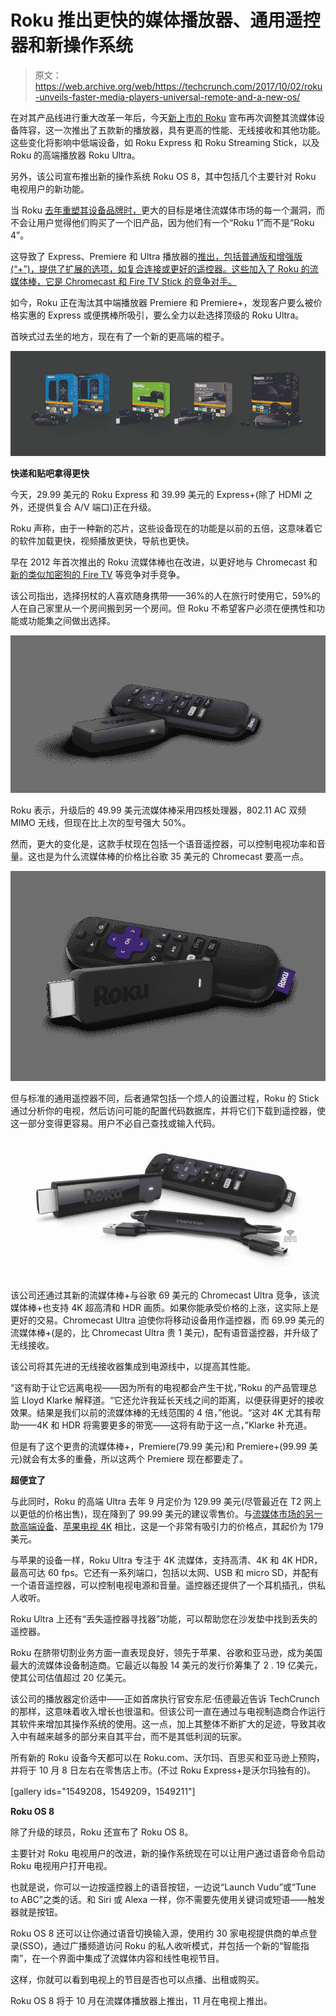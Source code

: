 # Roku 推出更快的媒体播放器、通用遥控器和新操作系统 

> 原文：<https://web.archive.org/web/https://techcrunch.com/2017/10/02/roku-unveils-faster-media-players-universal-remote-and-a-new-os/>

在对其产品线进行重大改革一年后，今天[新上市的 Roku](https://web.archive.org/web/20221209204620/https://beta.techcrunch.com/2017/09/28/roku-surges-30-in-stock-market-debut/) 宣布再次调整其流媒体设备阵容，这一次推出了五款新的播放器，具有更高的性能、无线接收和其他功能。这些变化将影响中低端设备，如 Roku Express 和 Roku Streaming Stick，以及 Roku 的高端播放器 Roku Ultra。

另外，该公司宣布推出新的操作系统 Roku OS 8，其中包括几个主要针对 Roku 电视用户的新功能。

当 Roku [去年重塑其设备品牌时，](https://web.archive.org/web/20221209204620/https://beta.techcrunch.com/2016/09/26/roku-unveils-its-new-line-of-streaming-players/)更大的目标是堵住流媒体市场的每一个漏洞，而不会让用户觉得他们购买了一个旧产品，因为他们有一个“Roku 1”而不是“Roku 4”。

这导致了 Express、Premiere 和 Ultra 播放器的[推出，包括普通版和增强版(“+”)，提供了扩展的选项，如复合连接或更好的遥控器。这些加入了 Roku 的流媒体棒，它是 Chromecast 和 Fire TV Stick 的竞争对手。](https://web.archive.org/web/20221209204620/https://beta.techcrunch.com/2016/09/26/roku-unveils-its-new-line-of-streaming-players/)

如今，Roku 正在淘汰其中端播放器 Premiere 和 Premiere+，发现客户要么被价格实惠的 Express 或便携棒所吸引，要么全力以赴选择顶级的 Roku Ultra。

首映式过去坐的地方，现在有了一个新的更高端的棍子。

![](img/115149abfa0d2a6a0e232aef2ec63c74.png)

**快递和贴吧拿得更快**

今天，29.99 美元的 Roku Express 和 39.99 美元的 Express+(除了 HDMI 之外，还提供复合 A/V 端口)正在升级。

Roku 声称，由于一种新的芯片，这些设备现在的功能是以前的五倍，这意味着它的软件加载更快，视频播放更快，导航也更快。

早在 2012 年首次推出的 Roku 流媒体棒也在改进，以更好地与 Chromecast 和[新的类似加密狗的 Fire TV](https://web.archive.org/web/20221209204620/https://beta.techcrunch.com/2017/09/27/this-is-amazons-new-70-fire-tv-with-4k-and-hdr-support/) 等竞争对手竞争。

该公司指出，选择拐杖的人喜欢随身携带——36%的人在旅行时使用它，59%的人在自己家里从一个房间搬到另一个房间。但 Roku 不希望客户必须在便携性和功能或功能集之间做出选择。

![](img/b59745651345d1f2957a49a6fe5fd63f.png)

Roku 表示，升级后的 49.99 美元流媒体棒采用四核处理器，802.11 AC 双频 MIMO 无线，但现在比上次的型号强大 50%。

然而，更大的变化是，这款手杖现在包括一个语音遥控器，可以控制电视功率和音量。这也是为什么流媒体棒的价格比谷歌 35 美元的 Chromecast 要高一点。

![](img/4588115b39ff179e42243ea5433f73c9.png)

但与标准的通用遥控器不同，后者通常包括一个烦人的设置过程，Roku 的 Stick 通过分析你的电视，然后访问可能的配置代码数据库，并将它们下载到遥控器，使这一部分变得更容易。用户不必自己查找或输入代码。

![](img/4cc652182e67e02dff9ef18ec31f6bc6.png)

该公司还通过其新的流媒体棒+与谷歌 69 美元的 Chromecast Ultra 竞争，该流媒体棒+也支持 4K 超高清和 HDR 画质。如果你能承受价格的上涨，这实际上是更好的交易。Chromecast Ultra 迫使你将移动设备用作遥控器，而 69.99 美元的流媒体棒+(是的，比 Chromecast Ultra 贵 1 美元)，配有语音遥控器，并升级了无线接收。

该公司将其先进的无线接收器集成到电源线中，以提高其性能。

“这有助于让它远离电视——因为所有的电视都会产生干扰，”Roku 的产品管理总监 Lloyd Klarke 解释道。“它还允许我延长天线之间的距离，以便获得更好的接收效果。结果是我们以前的流媒体棒的无线范围的 4 倍，”他说。“这对 4K 尤其有帮助——4K 和 HDR 将需要更多的带宽——这将有助于这一点，”Klarke 补充道。

但是有了这个更贵的流媒体棒+，Premiere(79.99 美元)和 Premiere+(99.99 美元)就会有太多的重叠，所以这两个 Premiere 现在都要走了。

**超便宜了**

与此同时，Roku 的高端 Ultra 去年 9 月定价为 129.99 美元(尽管最近在 T2 网上以更低的价格出售)，现在降到了 99.99 美元的建议零售价。与[流媒体市场的另一款高端设备](https://web.archive.org/web/20221209204620/https://beta.techcrunch.com/2017/09/12/the-new-apple-tv-gets-a-4k-upgrade/)、[苹果电视 4K](https://web.archive.org/web/20221209204620/https://www.apple.com/apple-tv-4k) 相比，这是一个非常有吸引力的价格点，其起价为 179 美元。

与苹果的设备一样，Roku Ultra 专注于 4K 流媒体，支持高清、4K 和 4K HDR，最高可达 60 fps。它还有一系列端口，包括以太网、USB 和 micro SD，并配有一个语音遥控器，可以控制电视电源和音量。遥控器还提供了一个耳机插孔，供私人收听。

Roku Ultra 上还有“丢失遥控器寻找器”功能，可以帮助您在沙发垫中找到丢失的遥控器。

Roku 在脐带切割业务方面一直表现良好，领先于苹果、谷歌和亚马逊，成为美国最大的流媒体设备制造商。它最近以每股 14 美元的发行价筹集了 2 . 19 亿美元，使其公司估值超过 20 亿美元。

该公司的播放器定价适中——正如首席执行官安东尼·伍德最近告诉 TechCrunch 的那样，这意味着收入增长也很温和。但该公司一直在通过与电视制造商合作运行其软件来增加其操作系统的使用。这一点，加上其整体不断扩大的足迹，导致其收入中有越来越多的部分来自其平台，而不是其低利润的玩家。

所有新的 Roku 设备今天都可以在 Roku.com、沃尔玛、百思买和亚马逊上预购，并将于 10 月 8 日左右在零售店上市。(不过 Roku Express+是沃尔玛独有的)。

[gallery ids="1549208，1549209，1549211"]

**Roku OS 8**

除了升级的球员，Roku 还宣布了 Roku OS 8。

主要针对 Roku 电视用户的改进，新的操作系统现在可以让用户通过语音命令启动 Roku 电视用户打开电视。

也就是说，你可以一边按遥控器上的语音按钮，一边说“Launch Vudu”或“Tune to ABC”之类的话。和 Siri 或 Alexa 一样，你不需要先使用关键词或短语——触发器就是按钮。

Roku OS 8 还可以让你通过语音切换输入源，使用约 30 家电视提供商的单点登录(SSO)，通过广播频道访问 Roku 的私人收听模式，并包括一个新的“智能指南”，在一个界面中集成了流媒体内容和线性电视节目。

这样，你就可以看到电视上的节目是否也可以点播、出租或购买。

Roku OS 8 将于 10 月在流媒体播放器上推出，11 月在电视上推出。